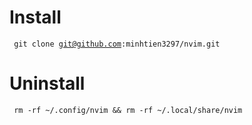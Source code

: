 # Install

<code> git clone git@github.com:minhtien3297/nvim.git </code>

# Uninstall

<code> rm -rf ~/.config/nvim && rm -rf ~/.local/share/nvim </code>
